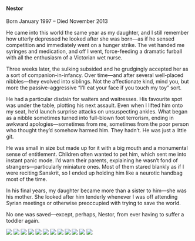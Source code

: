<h4>Nestor</h4>

Born January 1997 – Died November 2013

He came into this world the same year as my daughter, and I still remember how utterly depressed he looked after she was born—as if he sensed competition and immediately went on a hunger strike. The vet handed me syringes and medication, and off I went, force-feeding a dramatic furball with all the enthusiasm of a Victorian wet nurse.

Three weeks later, the sulking subsided and he grudgingly accepted her as a sort of companion-in-infancy. Over time—and after several well-placed nibbles—they evolved into siblings. Not the affectionate kind, mind you, but more the passive-aggressive “I’ll eat your face if you touch my toy” sort.

He had a particular disdain for waiters and waitresses. His favourite spot was under the table, plotting his next assault. Even when I lifted him onto my seat, he’d launch surprise attacks on unsuspecting ankles. What began as a nibble sometimes turned into full-blown foot terrorism, ending in awkward apologies—sometimes from me, sometimes from the poor person who thought they’d somehow harmed him. They hadn’t. He was just a little git.

He was small in size but made up for it with a big mouth and a monumental sense of entitlement. Children often wanted to pet him, which sent me into instant panic mode. I’d warn their parents, explaining he wasn’t fond of strangers—particularly miniature ones. Most of them stared blankly as if I were reciting Sanskrit, so I ended up holding him like a neurotic handbag most of the time.

In his final years, my daughter became more than a sister to him—she was his mother. She looked after him tenderly whenever I was off attending Syrian meetings or otherwise preoccupied with trying to save the world.

No one was saved—except, perhaps, Nestor, from ever having to suffer a toddler again.

![](1.jpg)
![](2.jpg)
![](3.jpg)
![](4.jpg)
![](5.jpg)
![](6.jpg)
![](7.jpg)
![](8.jpg)
![](9.jpg)
![](10.jpg)
![](11.jpg)
![](12.jpg)
